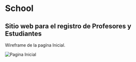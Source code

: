 # School
## Sitio web para el registro de Profesores y Estudiantes

Wireframe de la pagína Inicial.

![Pagina Inicial](http://imgur.com/nCn5Lo0)
